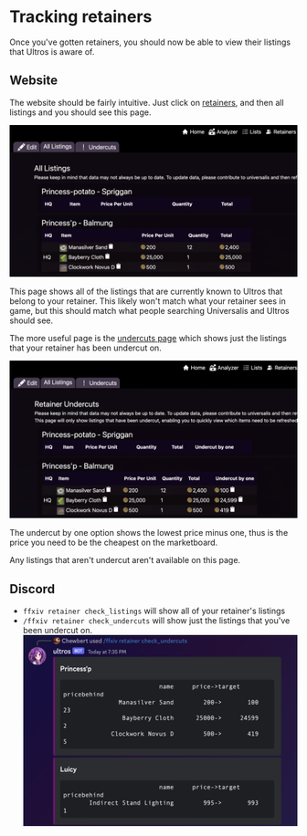 # Tracking retainers

Once you've gotten retainers, you should now be able to view their listings that Ultros is aware of. 


## Website

The website should be fairly intuitive. Just click on [retainers](https://ultros.app/retainers/listings), and then all listings and you should see this page.

![all listings image of the website](./all_listings.png)

This page shows all of the listings that are currently known to Ultros that belong to your retainer. This likely won't match what your retainer sees in game, but this should match what people searching Universalis and Ultros should see.

The more useful page is the [undercuts page](https://ultros.app/retainers/undercuts) which shows just the listings that your retainer has been undercut on.

![just undercut listings](./undercut_listings.png)

The undercut by one option shows the lowest price minus one, thus is the price you need to be the cheapest on the marketboard.

Any listings that aren't undercut aren't available on this page.

## Discord

* `ffxiv retainer check_listings` will show all of your retainer's listings
* `/ffxiv retainer check_undercuts` will show just the listings that you've been undercut on.
![check undercuts](./discord_check_undercuts.png)

